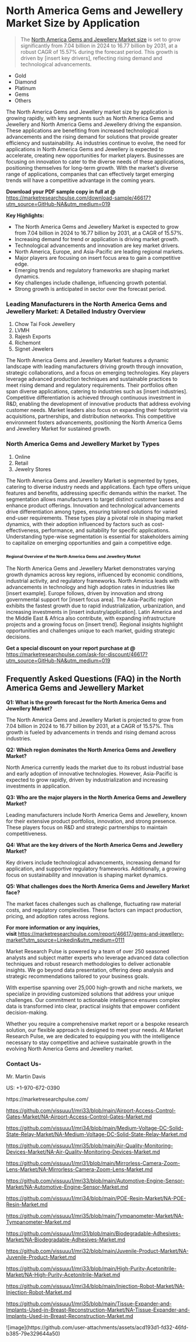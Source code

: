 <h1>North America Gems and Jewellery Market&nbsp;Size by Application</h1><blockquote><p>The <a href="https://marketresearchpulse.com/download-sample/46617?utm_source=GitHub-NA&amp;utm_medium=019">North America Gems and Jewellery Market size</a> is set to grow significantly from 7.04 billion in 2024 to 16.77 billion by 2031, at a robust CAGR of 15.57% during the forecast period. This growth is driven by [insert key drivers], reflecting rising demand and technological advancements.</p></blockquote><ul><li>Gold<li> Diamond<li> Platinum<li> Gems<li> Others</li></ul><p>The North America Gems and Jewellery market size by application is growing rapidly, with key segments such as North America Gems and Jewellery and North America Gems and Jewellery driving the expansion. These applications are benefiting from increased technological advancements and the rising demand for solutions that provide greater efficiency and sustainability. As industries continue to evolve, the need for applications in North America Gems and Jewellery is expected to accelerate, creating new opportunities for market players. Businesses are focusing on innovation to cater to the diverse needs of these applications, positioning themselves for long-term growth. With the market's diverse range of applications, companies that can effectively target emerging trends will have a competitive advantage in the coming years.</p><p><strong>Download your PDF sample copy in full at @ </strong><a href="https://marketresearchpulse.com/download-sample/46617?utm_source=GitHub-NA&amp;utm_medium=019">https://marketresearchpulse.com/download-sample/46617?utm_source=GitHub-NA&amp;utm_medium=019</a></p><p><strong>Key Highlights: </strong></p><ul><li>The North America Gems and Jewellery Market is expected to grow from 7.04 billion in 2024 to 16.77 billion by 2031, at a CAGR of 15.57%.</li><li>Increasing demand for trend or application is driving market growth.</li><li>Technological advancements and innovation are key market drivers.</li><li>North America, Europe, and Asia-Pacific are leading regional markets.</li><li>Major players are focusing on insert focus area to gain a competitive edge.</li><li>Emerging trends and regulatory frameworks are shaping market dynamics.</li><li>Key challenges include challenge, influencing growth potential.</li><li>Strong growth is anticipated in sector over the forecast period.</li></ul><h3>Leading Manufacturers in the North America Gems and Jewellery Market: A Detailed Industry Overview</h3><ol><li>Chow Tai Fook Jewellery</li><li>LVMH</li><li>Rajesh Exports</li><li>Richemont</li><li>Signet Jewelers</li></ol><div class="flex max-w-full flex-col flex-grow"><div class="min-h-8 text-message flex w-full flex-col items-end gap-2 whitespace-normal break-words [.text-message+&amp;]:mt-5" dir="auto" data-message-author-role="assistant" data-message-id="fd8432e4-4910-450d-b182-61b7bfb0a01f" data-message-model-slug="gpt-4o"><div class="flex w-full flex-col gap-1 empty:hidden first:pt-[3px]"><div class="markdown prose w-full break-words dark:prose-invert light"><p>The North America Gems and Jewellery Market features a dynamic landscape with leading manufacturers driving growth through innovation, strategic collaborations, and a focus on emerging technologies. Key players leverage advanced production techniques and sustainable practices to meet rising demand and regulatory requirements. Their portfolios often span diverse applications, catering to industries such as [insert industries]. Competitive differentiation is achieved through continuous investment in R&amp;D, enabling the development of innovative products that address evolving customer needs. Market leaders also focus on expanding their footprint via acquisitions, partnerships, and distribution networks. This competitive environment fosters advancements, positioning the North America Gems and Jewellery Market for sustained growth.</p></div></div></div></div><h3>North America Gems and Jewellery Market by Types</h3><ol><li>Online<li> Retail<li> Jewelry Stores</li></ol><div class="flex max-w-full flex-col flex-grow"><div class="min-h-8 text-message flex w-full flex-col items-end gap-2 whitespace-normal break-words [.text-message+&amp;]:mt-5" dir="auto" data-message-author-role="assistant" data-message-id="084470be-0bb7-4664-bddf-5156b4f41249" data-message-model-slug="gpt-4o-mini"><div class="flex w-full flex-col gap-1 empty:hidden first:pt-[3px]"><div class="markdown prose w-full break-words dark:prose-invert light"><p>The North America Gems and Jewellery Market is segmented by types, catering to diverse industry needs and applications. Each type offers unique features and benefits, addressing specific demands within the market. The segmentation allows manufacturers to target distinct customer bases and enhance product offerings. Innovation and technological advancements drive differentiation among types, ensuring tailored solutions for varied end-user requirements. These types play a pivotal role in shaping market dynamics, with their adoption influenced by factors such as cost-effectiveness, performance, and suitability for specific applications. Understanding type-wise segmentation is essential for stakeholders aiming to capitalize on emerging opportunities and gain a competitive edge.</p></div></div></div></div><h3><span style="font-size: 11px;">Regional Overview of the North America Gems and Jewellery Market</span></h3><div class="flex max-w-full flex-col flex-grow"><div class="min-h-8 text-message flex w-full flex-col items-end gap-2 whitespace-normal break-words [.text-message+&amp;]:mt-5" dir="auto" data-message-author-role="assistant" data-message-id="e9038762-ce64-4e30-91c9-9bd413514231" data-message-model-slug="gpt-4o-mini"><div class="flex w-full flex-col gap-1 empty:hidden first:pt-[3px]"><div class="markdown prose w-full break-words dark:prose-invert light"><p>The North America Gems and Jewellery Market demonstrates varying growth dynamics across key regions, influenced by economic conditions, industrial activity, and regulatory frameworks. North America leads with advancements in technology and high adoption rates in industries like [insert example]. Europe follows, driven by innovation and strong governmental support for [insert focus area]. The Asia-Pacific region exhibits the fastest growth due to rapid industrialization, urbanization, and increasing investments in [insert industry/application]. Latin America and the Middle East &amp; Africa also contribute, with expanding infrastructure projects and a growing focus on [insert trend]. Regional insights highlight opportunities and challenges unique to each market, guiding strategic decisions.</p></div></div></div></div><p><strong>Get a special discount on your report purchase at @ </strong><a href="https://marketresearchpulse.com/ask-for-discount/46617?utm_source=GitHub-NA&amp;utm_medium=019">https://marketresearchpulse.com/ask-for-discount/46617?utm_source=GitHub-NA&amp;utm_medium=019</a></p><h2>Frequently Asked Questions (FAQ) in the North America Gems and Jewellery Market</h2><p><strong>Q1: What is the growth forecast for the North America Gems and Jewellery Market?</strong></p><p>The North America Gems and Jewellery Market is projected to grow from 7.04 billion in 2024 to 16.77 billion by 2031, at a CAGR of 15.57%. This growth is fueled by advancements in trends and rising demand across industries.</p><p><strong>Q2: Which region dominates the North America Gems and Jewellery Market?</strong></p><p>North America currently leads the market due to its robust industrial base and early adoption of innovative technologies. However, Asia-Pacific is expected to grow rapidly, driven by industrialization and increasing investments in application.</p><p><strong>Q3: Who are the major players in the North America Gems and Jewellery Market?</strong></p><p>Leading manufacturers include North America Gems and Jewellery, known for their extensive product portfolios, innovation, and strong presence. These players focus on R&amp;D and strategic partnerships to maintain competitiveness.</p><p><strong>Q4: What are the key drivers of the North America Gems and Jewellery Market?</strong></p><p>Key drivers include technological advancements, increasing demand for application, and supportive regulatory frameworks. Additionally, a growing focus on sustainability and innovation is shaping market dynamics.</p><p><strong>Q5: What challenges does the North America Gems and Jewellery Market face?</strong></p><p>The market faces challenges such as challenge, fluctuating raw material costs, and regulatory complexities. These factors can impact production, pricing, and adoption rates across regions.</p><p><strong>For more information or any inquiries, visit&nbsp;</strong><a href="https://marketresearchpulse.com/report/46617/gems-and-jewellery-market?utm_source=Linkedin&utm_medium=0111">https://marketresearchpulse.com/report/46617/gems-and-jewellery-market?utm_source=Linkedin&utm_medium=0111</a></p><p>Market Research Pulse is powered by a team of over 250 seasoned analysts and subject matter experts who leverage advanced data collection techniques and robust research methodologies to deliver actionable insights. We go beyond data presentation, offering deep analysis and strategic recommendations tailored to your business goals.</p><p>With expertise spanning over 25,000 high-growth and niche markets, we specialize in providing customized solutions that address your unique challenges. Our commitment to actionable intelligence ensures complex data is transformed into clear, practical insights that empower confident decision-making.</p><p>Whether you require a comprehensive market report or a bespoke research solution, our flexible approach is designed to meet your needs. At Market Research Pulse, we are dedicated to equipping you with the intelligence necessary to stay competitive and achieve sustainable growth in the evolving North America Gems and Jewellery market.</p><h3><strong>Contact Us-</strong></h3><p>Mr. Martin Davis</p><p>US: +1-970-672-0390</p><p>https://marketresearchpulse.com/</p><p><a href="https://github.com/vissuuu1/mri33/blob/main/Airport-Access-Control-Gates-Market/NA-Airport-Access-Control-Gates-Market.md">https://github.com/vissuuu1/mri33/blob/main/Airport-Access-Control-Gates-Market/NA-Airport-Access-Control-Gates-Market.md</a></p><p><a href="https://github.com/vissuuu1/mri34/blob/main/Medium-Voltage-DC-Solid-State-Relay-Market/NA-Medium-Voltage-DC-Solid-State-Relay-Market.md">https://github.com/vissuuu1/mri34/blob/main/Medium-Voltage-DC-Solid-State-Relay-Market/NA-Medium-Voltage-DC-Solid-State-Relay-Market.md</a></p><p><a href="https://github.com/vissuuu1/mri35/blob/main/Air-Quality-Monitoring-Devices-Market/NA-Air-Quality-Monitoring-Devices-Market.md">https://github.com/vissuuu1/mri35/blob/main/Air-Quality-Monitoring-Devices-Market/NA-Air-Quality-Monitoring-Devices-Market.md</a></p><p><a href="https://github.com/vissuuu1/mri31/blob/main/Mirrorless-Camera-Zoom-Lens-Market/NA-Mirrorless-Camera-Zoom-Lens-Market.md">https://github.com/vissuuu1/mri31/blob/main/Mirrorless-Camera-Zoom-Lens-Market/NA-Mirrorless-Camera-Zoom-Lens-Market.md</a></p><p><a href="https://github.com/vissuuu1/mri33/blob/main/Automotive-Engine-Sensor-Market/NA-Automotive-Engine-Sensor-Market.md">https://github.com/vissuuu1/mri33/blob/main/Automotive-Engine-Sensor-Market/NA-Automotive-Engine-Sensor-Market.md</a></p><p><a href="https://github.com/vissuuu1/mri34/blob/main/POE-Resin-Market/NA-POE-Resin-Market.md">https://github.com/vissuuu1/mri34/blob/main/POE-Resin-Market/NA-POE-Resin-Market.md</a></p><p><a href="https://github.com/vissuuu1/mri35/blob/main/Tympanometer-Market/NA-Tympanometer-Market.md">https://github.com/vissuuu1/mri35/blob/main/Tympanometer-Market/NA-Tympanometer-Market.md</a></p><p><a href="https://github.com/vissuuu1/mri31/blob/main/Biodegradable-Adhesives-Market/NA-Biodegradable-Adhesives-Market.md">https://github.com/vissuuu1/mri31/blob/main/Biodegradable-Adhesives-Market/NA-Biodegradable-Adhesives-Market.md</a></p><p><a href="https://github.com/vissuuu1/mri32/blob/main/Juvenile-Product-Market/NA-Juvenile-Product-Market.md">https://github.com/vissuuu1/mri32/blob/main/Juvenile-Product-Market/NA-Juvenile-Product-Market.md</a></p><p><a href="https://github.com/vissuuu1/mri33/blob/main/High-Purity-Acetonitrile-Market/NA-High-Purity-Acetonitrile-Market.md">https://github.com/vissuuu1/mri33/blob/main/High-Purity-Acetonitrile-Market/NA-High-Purity-Acetonitrile-Market.md</a></p><p><a href="https://github.com/vissuuu1/mri34/blob/main/Injection-Robot-Market/NA-Injection-Robot-Market.md">https://github.com/vissuuu1/mri34/blob/main/Injection-Robot-Market/NA-Injection-Robot-Market.md</a></p><p><a href="https://github.com/vissuuu1/mri35/blob/main/Tissue-Expander-and-Implants-Used-in-Breast-Reconstruction-Market/NA-Tissue-Expander-and-Implants-Used-in-Breast-Reconstruction-Market.md">https://github.com/vissuuu1/mri35/blob/main/Tissue-Expander-and-Implants-Used-in-Breast-Reconstruction-Market/NA-Tissue-Expander-and-Implants-Used-in-Breast-Reconstruction-Market.md</a></p>
![image](https://github.com/user-attachments/assets/acd193d1-fd32-46fd-b385-79e329644a50)
